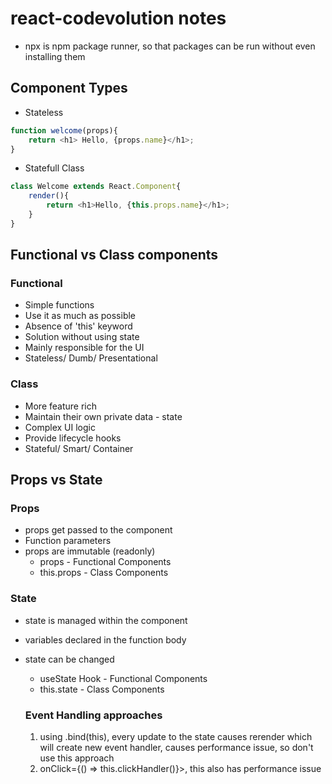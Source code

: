 # react-codevolution notes

- npx is npm package runner, so that packages can be run without even installing them

## Component Types

- Stateless
``` Javascript
function welcome(props){
    return <h1> Hello, {props.name}</h1>;
}
```
- Statefull Class
``` Javascript
class Welcome extends React.Component{
    render(){
        return <h1>Hello, {this.props.name}</h1>;
    }
}
```

## Functional vs Class components

### Functional
- Simple functions
- Use it as much as possible
- Absence of 'this' keyword
- Solution without using state
- Mainly responsible for the UI
- Stateless/ Dumb/ Presentational
### Class
- More feature rich 
- Maintain their own private data - state
- Complex UI logic
- Provide lifecycle hooks
- Stateful/ Smart/ Container

## Props vs State

### Props
- props get passed to the component
- Function parameters
- props are immutable (readonly)
  - props - Functional Components
  - this.props - Class Components
### State
- state is managed within the component
- variables declared in the function body
- state can be changed 
  - useState Hook - Functional Components
  - this.state - Class Components

  ### Event Handling approaches
  1. using .bind(this), every update to the state causes rerender which will create new event handler, causes performance issue, so don't use this approach
  2. onClick={() => this.clickHandler()}>, this also has performance issue
